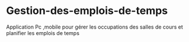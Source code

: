 # Gestion-des-emplois-de-temps
Application Pc ,mobile pour gérer  les occupations des salles de cours et planifier les emplois de temps 
